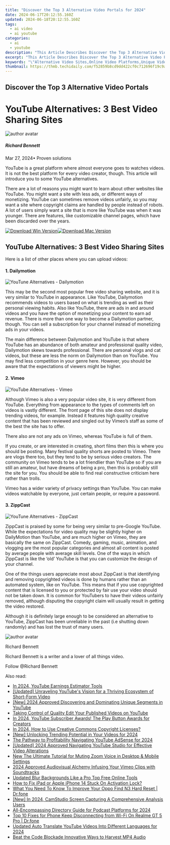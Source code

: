 ```yaml
---
title: "Discover the Top 3 Alternative Video Portals for 2024"
date: 2024-06-17T20:12:55.160Z
updated: 2024-06-18T20:12:55.160Z
tags:
  - ai video
  - ai youtube
categories:
  - ai
  - youtube
description: "This Article Describes Discover the Top 3 Alternative Video Portals for 2024"
excerpt: "This Article Describes Discover the Top 3 Alternative Video Portals for 2024"
keywords: "\"Alternative Video Sites,Online Video Platforms,Unique Video Streaming,Video Portal Options,Diverse Video Services,Non-Traditional Videostream,Innovative Video Portals,AltVideoSites,OnlineVideos,UniqueStreaming,PortalOptions,DiverseServices,NonTradVideos,InnovativePortals\""
thumbnail: https://thmb.techidaily.com/f52859b8cd9dd422cf0c712696f19c9a8d2ea9a54ae99a71f15e709bfd0f373c.jpg
---
```


## Discover the Top 3 Alternative Video Portals

# YouTube Alternatives: 3 Best Video Sharing Sites

![author avatar](https://images.wondershare.com/filmora/article-images/richard-bennett.jpg)

##### Richard Bennett

 Mar 27, 2024• Proven solutions

YouTube is a great platform where almost everyone goes to watches videos. It is not the best platform for every video creator, though. This article will introduce you to some YouTube alternatives.

There are a lot of reasons you might want to learn about other websites like YouTube. You might want a site with less ads, or different ways of monetizing. YouTube can sometimes remove videos unfairly, so you may want a site where copyright claims are handled by people instead of robots. A lot of users simply want a site that is more like YouTube was when it was younger. There are features, like customizable channel pages, which have been discarded over the years.

[![Download Win Version](https://images.wondershare.com/filmora/guide/download-btn-win.jpg)](https://tools.techidaily.com/wondershare/filmora/download/)[![Download Mac Version](https://images.wondershare.com/filmora/guide/download-btn-mac.jpg)](https://tools.techidaily.com/wondershare/filmora/download/)

## YouTube Alternatives: 3 Best Video Sharing Sites

Here is a list of other places where you can upload videos:

#### 1\. Dailymotion

![YouTune Alternatives - Dailymotion](https://images.wondershare.com/filmora/article-images/alternatives-dailymotion.JPG)

This may be the second most popular free video sharing website, and it is very similar to YouTube in appearance. Like YouTube, Dailymotion recommends videos to users based on what is trending as well as their personal viewing habits. Also like YouTube, there are ads in and around videos and you have the option of monetizing your content to earn ad revenue. There is more than one way to become a Dailymotion partner, though. You can sell a subscription for your channel instead of monetizing ads in your videos.

The main difference between Dailymotion and YouTube is that where YouTube has an abundance of both amateur and professional quality video, Dailymotion skews towards professional. There are personal vlogs and cat videos, but these are less the norm on Dailymotion than on YouTube. You may find less competition in your genre here. However, you should be aware that the expectations of viewers might be higher.

#### 2\. Vimeo

![YouTube Alternatives - Vimeo](https://images.wondershare.com/filmora/article-images/alternative-vimeo.JPG)

Although Vimeo is also a very popular video site, it is very different from YouTube. Everything from appearance to the types of comments left on videos is vastly different. The front page of this site does not display trending videos, for example. Instead it features high quality creative content that has been reviewed and singled out by Vimeo’s staff as some of the best the site has to offer.

There also are not any ads on Vimeo, whereas YouTube is full of them.

If you create, or are interested in creating, short films then this is where you should be posting. Many festival quality shorts are posted to Vimeo. There are vlogs there too, but they tend to be by serious video creators. The community on Vimeo tends to be a lot friendlier than YouTube so if you are still an amateur, but have dreams of being a pro, then this is probably still the site for you. You should be able to find real constructive criticism here rather than trolls.

Vimeo has a wider variety of privacy settings than YouTube. You can make videos watchable by everyone, just certain people, or require a password.

#### 3\. ZippCast

![YouTune Alternatives - ZippCast](https://images.wondershare.com/filmora/article-images/alternatives-zippcast.JPG)

ZippCast is praised by some for being very similar to pre-Google YouTube. While the expectations for video quality may be slightly higher on DailyMotion than YouTube, and are much higher on Vimeo, they are basically the same on ZippCast. Comedy, gaming, music, animation, and vlogging are the most popular categories and almost all content is posted by average people with average skill levels. One of the ways in which ZippCast is like the ‘old’ YouTube is that you can customize the design of your channel.

One of the things users appreciate most about ZippCast is that identifying and removing copyrighted videos is done by humans rather than an automated system, like on YouTube. This means that if you use copyrighted content that is licensed to you or protected by fair use your video should not be taken down. It is common for YouTubers to have their videos unfairly removed, although disputing the copyright claim will usually result in getting the video restored.

Although it is definitely large enough to be considered an alternative to YouTube, ZippCast has been unreliable in the past (i.e shutting down randomly) and has lost the trust of many users.

![author avatar](https://images.wondershare.com/filmora/article-images/richard-bennett.jpg)

Richard Bennett

Richard Bennett is a writer and a lover of all things video.

Follow @Richard Bennett


<ins class="adsbygoogle"
     style="display:block"
     data-ad-format="autorelaxed"
     data-ad-client="ca-pub-7571918770474297"
     data-ad-slot="1223367746"></ins>



<ins class="adsbygoogle"
     style="display:block"
     data-ad-client="ca-pub-7571918770474297"
     data-ad-slot="8358498916"
     data-ad-format="auto"
     data-full-width-responsive="true"></ins>

<span class="atpl-alsoreadstyle">Also read:</span>
<div><ul>
<li><a href="https://youtube-lab.techidaily.com/24-youtube-earnings-estimator-tools/"><u>In 2024, YouTube Earnings Estimator Tools</u></a></li>
<li><a href="https://youtube-lab.techidaily.com/ed-unraveling-youtubes-vision-for-a-thriving-ecosystem-of-short-form-video/"><u>[Updated] Unraveling YouTube's Vision for a Thriving Ecosystem of Short-Form Video</u></a></li>
<li><a href="https://youtube-lab.techidaily.com/024-approved-discovering-and-dominating-unique-segments-in-youtube/"><u>[New] 2024 Approved  Discovering and Dominating Unique Segments in YouTube</u></a></li>
<li><a href="https://youtube-lab.techidaily.com/g-control-of-quality-edit-your-published-videos-on-youtube/"><u>Taking Control of Quality  Edit Your Published Videos on YouTube</u></a></li>
<li><a href="https://youtube-lab.techidaily.com/24-youtube-subscriber-awards-the-play-button-awards-for-creators/"><u>In 2024, YouTube Subscriber Awards! The Play Button Awards for Creators</u></a></li>
<li><a href="https://youtube-lab.techidaily.com/24-how-to-use-creative-commons-copyright-licenses/"><u>In 2024, How to Use Creative Commons Copyright Licenses?</u></a></li>
<li><a href="https://youtube-lab.techidaily.com/nlocking-trending-potential-in-your-videos-for-2024/"><u>[New] Unlocking Trending Potential in Your Videos for 2024</u></a></li>
<li><a href="https://youtube-lab.techidaily.com/athway-to-profitability-navigating-youtube-adsense-for-2024/"><u>The Pathway to Profitability  Navigating YouTube AdSense for 2024</u></a></li>
<li><a href="https://youtube-lab.techidaily.com/ed-2024-approved-navigating-youtube-studio-for-effective-video-alterations/"><u>[Updated] 2024 Approved  Navigating YouTube Studio for Effective Video Alterations</u></a></li>
<li><a href="https://sound-optimizing.techidaily.com/new-the-ultimate-tutorial-for-muting-zoom-voice-in-desktop-and-mobile-settings/"><u>New The Ultimate Tutorial for Muting Zoom Voice in Desktop & Mobile Settings</u></a></li>
<li><a href="https://vimeo-videos.techidaily.com/2024-approved-audiovisual-alchemy-infusing-your-vimeo-clips-with-soundtracks/"><u>2024 Approved  Audiovisual Alchemy  Infusing Your Vimeo Clips with Soundtracks</u></a></li>
<li><a href="https://ai-driven-video-production.techidaily.com/updated-blur-backgrounds-like-a-pro-top-free-online-tools/"><u>Updated Blur Backgrounds Like a Pro Top Free Online Tools</u></a></li>
<li><a href="https://activate-lock.techidaily.com/how-to-fix-ipad-or-apple-iphone-14-stuck-on-activation-lock-by-drfone-ios/"><u>How to Fix iPad or Apple iPhone 14 Stuck On Activation Lock?</u></a></li>
<li><a href="https://techidaily.com/what-you-need-to-know-to-improve-your-oppo-find-n3-hard-reset-drfone-by-drfone-reset-android-reset-android/"><u>What You Need To Know To Improve Your Oppo Find N3 Hard Reset | Dr.fone</u></a></li>
<li><a href="https://video-screen-grab.techidaily.com/new-in-2024-camstudio-screen-capturing-a-comprehensive-analysis-users/"><u>[New] In 2024, CamStudio Screen Capturing  A Comprehensive Analysis Users</u></a></li>
<li><a href="https://sound-optimizing.techidaily.com/all-encompassing-directory-guide-for-podcast-platforms-for-2024/"><u>All-Encompassing Directory Guide for Podcast Platforms for 2024</u></a></li>
<li><a href="https://howto.techidaily.com/top-10-fixes-for-phone-keep-disconnecting-from-wi-fi-on-realme-gt-5-pro-drfone-by-drfone-fix-android-problems-fix-android-problems/"><u>Top 10 Fixes for Phone Keep Disconnecting from Wi-Fi On Realme GT 5 Pro | Dr.fone</u></a></li>
<li><a href="https://ai-voice-clone.techidaily.com/updated-auto-translate-youtube-videos-into-different-languages-for-2024/"><u>Updated Auto Translate YouTube Videos Into Different Languages for 2024</u></a></li>
<li><a href="https://audio-editing.techidaily.com/beat-the-code-blockade-innovative-ways-to-harvest-mp4-audio/"><u>Beat the Code Blockade Innovative Ways to Harvest MP4 Audio</u></a></li>
</ul></div>
